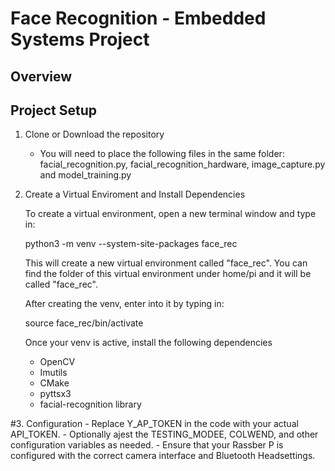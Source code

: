 # Face Recognition - Embedded Systems Project
## Overview
## Project Setup
1. Clone or Download the repository
    - You will need to place the following files in the same folder: facial_recognition.py, facial_recognition_hardware, image_capture.py and model_training.py

2. Create a Virtual Enviroment and Install Dependencies

    To create a virtual environment, open a new terminal window and type in:
    
    python3 -m venv --system-site-packages face_rec
    
    This will create a new virtual environment called "face_rec". You can find the folder of this virtual environment under home/pi and it will be called "face_rec".
    
    After creating the venv, enter into it by typing in:
    
    source face_rec/bin/activate
    
    Once your venv is active, install the following dependencies

      - OpenCV 
      - Imutils
      - CMake
      - pyttsx3
      - facial-recognition library

 
#3. Configuration
    - Replace Y_AP_TOKEN in the code with your actual API_TOKEN.
    - Optionally ajest the TESTING_MODEE, COLWEND, and other configuration variables as needed.
    - Ensure that your Rassber P is configured with the correct camera interface and Bluetooth Headsettings.
